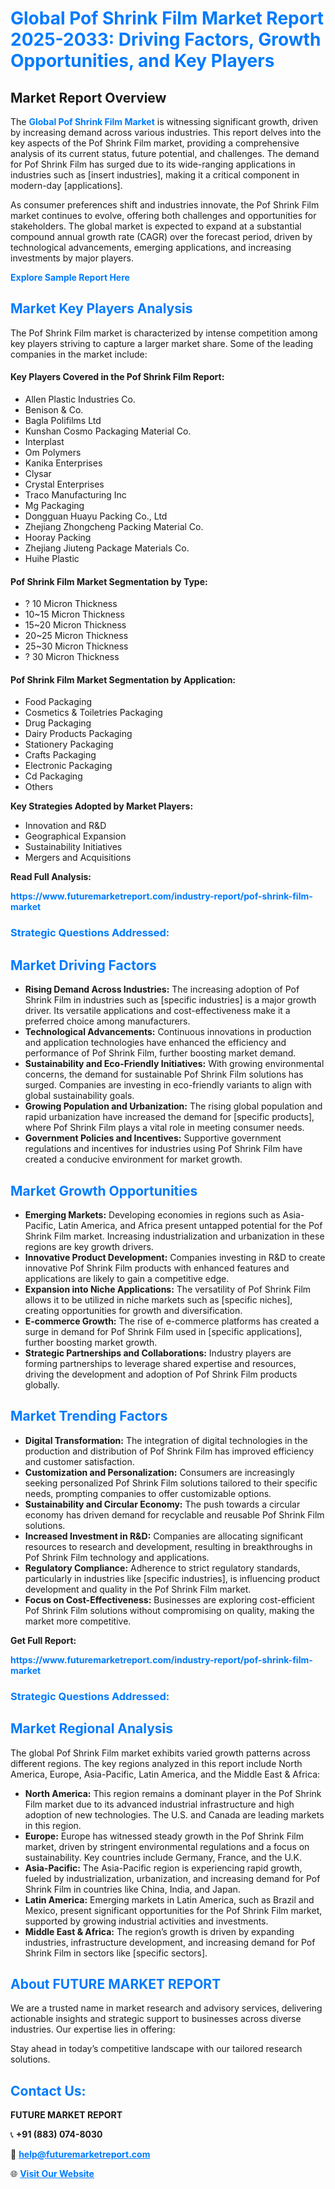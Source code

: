 <h1 style="color: #007BFF;">Global Pof Shrink Film Market Report 2025-2033: Driving Factors, Growth Opportunities, and Key Players</h1>

<section id="overview">
<h2>Market Report Overview</h2>
<p>The <a href="https://www.futuremarketreport.com/industry-report/pof-shrink-film-market" style="color: #007BFF; text-decoration: none;"><strong>Global Pof Shrink Film Market</strong></a> is witnessing significant growth, driven by increasing demand across various industries. This report delves into the key aspects of the Pof Shrink Film market, providing a comprehensive analysis of its current status, future potential, and challenges. The demand for Pof Shrink Film has surged due to its wide-ranging applications in industries such as [insert industries], making it a critical component in modern-day [applications].</p>
<p>As consumer preferences shift and industries innovate, the Pof Shrink Film market continues to evolve, offering both challenges and opportunities for stakeholders. The global market is expected to expand at a substantial compound annual growth rate (CAGR) over the forecast period, driven by technological advancements, emerging applications, and increasing investments by major players.</p>
</section>

<section id="overview">
<p><a href="https://www.futuremarketreport.com/request-sample/reportId=29482" style="color: #007BFF; text-decoration: none;"><strong>Explore Sample Report Here</strong></a></p>
</section>

<section id="key-players">
<h2 style="color: #007BFF;">Market Key Players Analysis</h2>
<p>The Pof Shrink Film market is characterized by intense competition among key players striving to capture a larger market share. Some of the leading companies in the market include:</p>
<h4>Key Players Covered in the Pof Shrink Film Report:</h4>
<ul><li>Allen Plastic Industries Co.</li><li>Benison &amp; Co.</li><li>Bagla Polifilms Ltd</li><li>Kunshan Cosmo Packaging Material Co.</li><li>Interplast</li><li>Om Polymers</li><li>Kanika Enterprises</li><li>Clysar</li><li>Crystal Enterprises</li><li>Traco Manufacturing Inc</li><li>Mg Packaging</li><li>Dongguan Huayu Packing Co., Ltd</li><li>Zhejiang Zhongcheng Packing Material Co.</li><li>Hooray Packing</li><li>Zhejiang Jiuteng Package Materials Co.</li><li>Huihe Plastic</li></ul>
<h4>Pof Shrink Film Market Segmentation by Type:</h4>
<ul><li>? 10 Micron Thickness</li><li>10~15 Micron Thickness</li><li>15~20 Micron Thickness</li><li>20~25 Micron Thickness</li><li>25~30 Micron Thickness</li><li>? 30 Micron Thickness</li></ul>

<h4>Pof Shrink Film Market Segmentation by Application:</h4>
<ul><li>Food Packaging</li><li>Cosmetics &amp; Toiletries Packaging</li><li>Drug Packaging</li><li>Dairy Products Packaging</li><li>Stationery Packaging</li><li>Crafts Packaging</li><li>Electronic Packaging</li><li>Cd Packaging</li><li>Others</li></ul>
<p><strong>Key Strategies Adopted by Market Players:</strong></p>
<ul>
<li>Innovation and R&D</li>
<li>Geographical Expansion</li>
<li>Sustainability Initiatives</li>
<li>Mergers and Acquisitions</li>
</ul>
</section>

<section>
<p><strong>Read Full Analysis: </strong></p><a href="https://www.futuremarketreport.com/industry-report/pof-shrink-film-market" style="color: #007BFF; text-decoration: none;"><strong>https://www.futuremarketreport.com/industry-report/pof-shrink-film-market</strong></a>
<h3 style="color: #007BFF;">Strategic Questions Addressed:</h3>
</section>

<section id="driving-factors">
<h2 style="color: #007BFF;">Market Driving Factors</h2>
<ul>
<li><strong>Rising Demand Across Industries:</strong> The increasing adoption of Pof Shrink Film in industries such as [specific industries] is a major growth driver. Its versatile applications and cost-effectiveness make it a preferred choice among manufacturers.</li>
<li><strong>Technological Advancements:</strong> Continuous innovations in production and application technologies have enhanced the efficiency and performance of Pof Shrink Film, further boosting market demand.</li>
<li><strong>Sustainability and Eco-Friendly Initiatives:</strong> With growing environmental concerns, the demand for sustainable Pof Shrink Film solutions has surged. Companies are investing in eco-friendly variants to align with global sustainability goals.</li>
<li><strong>Growing Population and Urbanization:</strong> The rising global population and rapid urbanization have increased the demand for [specific products], where Pof Shrink Film plays a vital role in meeting consumer needs.</li>
<li><strong>Government Policies and Incentives:</strong> Supportive government regulations and incentives for industries using Pof Shrink Film have created a conducive environment for market growth.</li>
</ul>
</section>

<section id="growth-opportunities">
<h2 style="color: #007BFF;">Market Growth Opportunities</h2>
<ul>
<li><strong>Emerging Markets:</strong> Developing economies in regions such as Asia-Pacific, Latin America, and Africa present untapped potential for the Pof Shrink Film market. Increasing industrialization and urbanization in these regions are key growth drivers.</li>
<li><strong>Innovative Product Development:</strong> Companies investing in R&D to create innovative Pof Shrink Film products with enhanced features and applications are likely to gain a competitive edge.</li>
<li><strong>Expansion into Niche Applications:</strong> The versatility of Pof Shrink Film allows it to be utilized in niche markets such as [specific niches], creating opportunities for growth and diversification.</li>
<li><strong>E-commerce Growth:</strong> The rise of e-commerce platforms has created a surge in demand for Pof Shrink Film used in [specific applications], further boosting market growth.</li>
<li><strong>Strategic Partnerships and Collaborations:</strong> Industry players are forming partnerships to leverage shared expertise and resources, driving the development and adoption of Pof Shrink Film products globally.</li>
</ul>
</section>

<section id="trending-factors">
<h2 style="color: #007BFF;">Market Trending Factors</h2>
<ul>
<li><strong>Digital Transformation:</strong> The integration of digital technologies in the production and distribution of Pof Shrink Film has improved efficiency and customer satisfaction.</li>
<li><strong>Customization and Personalization:</strong> Consumers are increasingly seeking personalized Pof Shrink Film solutions tailored to their specific needs, prompting companies to offer customizable options.</li>
<li><strong>Sustainability and Circular Economy:</strong> The push towards a circular economy has driven demand for recyclable and reusable Pof Shrink Film solutions.</li>
<li><strong>Increased Investment in R&D:</strong> Companies are allocating significant resources to research and development, resulting in breakthroughs in Pof Shrink Film technology and applications.</li>
<li><strong>Regulatory Compliance:</strong> Adherence to strict regulatory standards, particularly in industries like [specific industries], is influencing product development and quality in the Pof Shrink Film market.</li>
<li><strong>Focus on Cost-Effectiveness:</strong> Businesses are exploring cost-efficient Pof Shrink Film solutions without compromising on quality, making the market more competitive.</li>
</ul>
</section>

<section>
<p><strong>Get Full Report: </strong></p><a href="https://www.futuremarketreport.com/industry-report/pof-shrink-film-market" style="color: #007BFF; text-decoration: none;"><strong>https://www.futuremarketreport.com/industry-report/pof-shrink-film-market</strong></a>
<h3 style="color: #007BFF;">Strategic Questions Addressed:</h3>
</section>


<section id="regional-analysis">
<h2 style="color: #007BFF;">Market Regional Analysis</h2>
<p>The global Pof Shrink Film market exhibits varied growth patterns across different regions. The key regions analyzed in this report include North America, Europe, Asia-Pacific, Latin America, and the Middle East & Africa:</p>
<ul>
<li><strong>North America:</strong> This region remains a dominant player in the Pof Shrink Film market due to its advanced industrial infrastructure and high adoption of new technologies. The U.S. and Canada are leading markets in this region.</li>
<li><strong>Europe:</strong> Europe has witnessed steady growth in the Pof Shrink Film market, driven by stringent environmental regulations and a focus on sustainability. Key countries include Germany, France, and the U.K.</li>
<li><strong>Asia-Pacific:</strong> The Asia-Pacific region is experiencing rapid growth, fueled by industrialization, urbanization, and increasing demand for Pof Shrink Film in countries like China, India, and Japan.</li>
<li><strong>Latin America:</strong> Emerging markets in Latin America, such as Brazil and Mexico, present significant opportunities for the Pof Shrink Film market, supported by growing industrial activities and investments.</li>
<li><strong>Middle East & Africa:</strong> The region’s growth is driven by expanding industries, infrastructure development, and increasing demand for Pof Shrink Film in sectors like [specific sectors].</li>
</ul>
</section>

<footer>
<h2 style="color: #007BFF;">About FUTURE MARKET REPORT</h2>
<p>We are a trusted name in market research and advisory services, delivering actionable insights and strategic support to businesses across diverse industries. Our expertise lies in offering:</p>

<p>Stay ahead in today’s competitive landscape with our tailored research solutions.</p>

<h2 style="color: #007BFF;">Contact Us:</h2>
<p><strong>FUTURE MARKET REPORT</strong></p>
<p>📞 <strong>+91 (883) 074-8030</strong></p>
<p>📧 <strong><a href="mailto:help@futuremarketreport.com" style="color: #007BFF;">help@futuremarketreport.com</a></strong></p>
<p>🌐 <strong><a href="https://www.futuremarketreport.com/" style="color: #007BFF;">Visit Our Website</a></strong></p>
</footer>